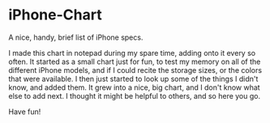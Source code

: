 # iPhone-Chart
A nice, handy, brief list of iPhone specs.

I made this chart in notepad during my spare time, adding onto it every so often. It started as a small chart just for fun, to test my memory on all of the different iPhone models, and if I could recite the storage sizes, or the colors that were available. I then just started to look up some of the things I didn't know, and added them. It grew into a nice, big chart, and I don't know what else to add next. I thought it might be helpful to others, and so here you go.

Have fun!
